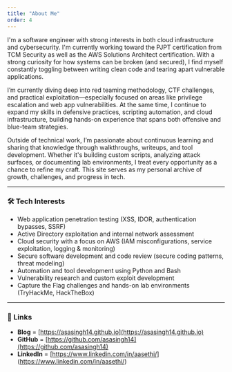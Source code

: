 ```yaml
---
title: "About Me"
order: 4
---
```


I'm a software engineer with strong interests in both cloud infrastructure and cybersecurity. I'm currently working toward the PJPT certification from TCM Security as well as the AWS Solutions Architect certification. With a strong curiosity for how systems can be broken (and secured), I find myself constantly toggling between writing clean code and tearing apart vulnerable applications.

I’m currently diving deep into red teaming methodology, CTF challenges, and practical exploitation—especially focused on areas like privilege escalation and web app vulnerabilities. At the same time, I continue to expand my skills in defensive practices, scripting automation, and cloud infrastructure, building hands-on experience that spans both offensive and blue-team strategies.

Outside of technical work, I’m passionate about continuous learning and sharing that knowledge through walkthroughs, writeups, and tool development. Whether it's building custom scripts, analyzing attack surfaces, or documenting lab environments, I treat every opportunity as a chance to refine my craft. This site serves as my personal archive of growth, challenges, and progress in tech.

---

### 🛠 Tech Interests
- Web application penetration testing (XSS, IDOR, authentication bypasses, SSRF)
- Active Directory exploitation and internal network assessment
- Cloud security with a focus on AWS (IAM misconfigurations, service exploitation, logging & monitoring)
- Secure software development and code review (secure coding patterns, threat modeling)
- Automation and tool development using Python and Bash
- Vulnerability research and custom exploit development
- Capture the Flag challenges and hands-on lab environments (TryHackMe, HackTheBox)

---

### 📡 Links
* **Blog** = [https://asasingh14.github.io](https://asasingh14.github.io)
* **GitHub** = [https://github.com/asasingh14](https://github.com/asasingh14)
* **LinkedIn** = [https://www.linkedin.com/in/aasethi/] (https://www.linkedin.com/in/aasethi/)